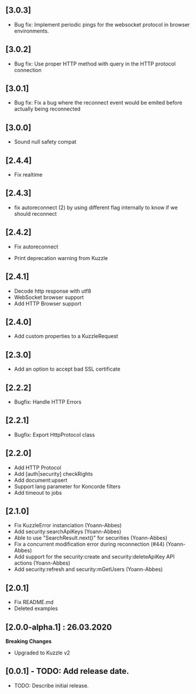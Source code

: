 ## [3.0.3]

- Bug fix: Implement periodic pings for the websocket protocol in browser environments.

## [3.0.2]

- Bug fix: Use proper HTTP method with query in the HTTP protocol connection

## [3.0.1]

- Bug fix: Fix a bug where the reconnect event would be emited before actually being reconnected

## [3.0.0]

- Sound null safety compat

## [2.4.4]

- Fix realtime

## [2.4.3]

- fix autoreconnect (2) by using different flag internally to know if we should reconnect

## [2.4.2]

- Fix autoreconnect

- Print deprecation warning from Kuzzle

## [2.4.1]

- Decode http response with utf8
- WebSocket browser support
- Add HTTP Browser support

## [2.4.0]

- Add custom properties to a KuzzleRequest

## [2.3.0]

- Add an option to accept bad SSL certificate

## [2.2.2]

- Bugfix: Handle HTTP Errors

## [2.2.1]

- Bugfix: Export HttpProtocol class

## [2.2.0]

- Add HTTP Protocol
- Add [auth|security] checkRights
- Add document:upsert
- Support lang parameter for Koncorde filters
- Add timeout to jobs

## [2.1.0]

- Fix KuzzleError instanciation (Yoann-Abbes)
- Add security:searchApiKeys (Yoann-Abbes)
- Able to use "SearchResult.next()" for securities (Yoann-Abbes)
- Fix a concurrent modification error during reconnection (#44) (Yoann-Abbes)
- Add support for the security:create and security:deleteApiKey API actions (Yoann-Abbes)
- Add security:refresh and security:mGetUsers (Yoann-Abbes)

## [2.0.1]

- Fix README.md
- Deleted examples

## [2.0.0-alpha.1] : 26.03.2020

**Breaking Changes**

- Upgraded to Kuzzle v2

## [0.0.1] - TODO: Add release date.

- TODO: Describe initial release.

